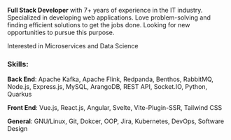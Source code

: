 __Full Stack Developer__ with 7+ years of experience in the IT industry. Specialized in developing web applications. Love problem-solving and finding efficient solutions to get the jobs done. Looking for new opportunities to pursue this purpose.

Interested in Microservices and Data Science

### Skills:

__Back End__:
Apache Kafka, Apache Flink, Redpanda, Benthos, RabbitMQ, Node.js, Express.js, MySQL, ArangoDB, REST API, Socket.IO, Python, Quarkus
  
__Front End__: 
Vue.js, React.js, Angular, Svelte, Vite-Plugin-SSR, Tailwind CSS

__General__:
GNU/Linux, Git, Dokcer, OOP, Jira, Kubernetes, DevOps, Software Design
